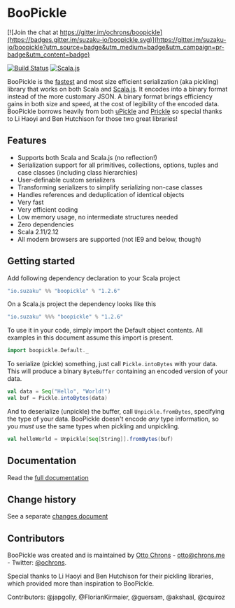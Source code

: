 # BooPickle

[![Join the chat at https://gitter.im/ochrons/boopickle](https://badges.gitter.im/suzaku-io/boopickle.svg)](https://gitter.im/suzaku-io/boopickle?utm_source=badge&utm_medium=badge&utm_campaign=pr-badge&utm_content=badge)

[![Build Status](https://travis-ci.org/suzaku-io/boopickle.svg?branch=master)](https://travis-ci.org/ochrons/boopickle)
[![Scala.js](https://www.scala-js.org/assets/badges/scalajs-0.6.17.svg)](http://www.scala-js.org)

BooPickle is the [fastest](http://ochrons.github.io/boopickle-perftest/) and most size efficient serialization (aka pickling) library that works on both Scala
and [Scala.js](http://www.scala-js.org). It encodes into a binary format instead of the more customary JSON. A binary format brings efficiency 
gains in both size and speed, at the cost of legibility of the encoded data. BooPickle borrows heavily from both [uPickle](https://github.com/lihaoyi/upickle-pprint)
and [Prickle](https://github.com/benhutchison/prickle) so special thanks to Li Haoyi and Ben Hutchison for those two great libraries!

## Features

- Supports both Scala and Scala.js (no reflection!)
- Serialization support for all primitives, collections, options, tuples and case classes (including class hierarchies)
- User-definable custom serializers
- Transforming serializers to simplify serializing non-case classes
- Handles references and deduplication of identical objects
- Very fast
- Very efficient coding
- Low memory usage, no intermediate structures needed
- Zero dependencies
- Scala 2.11/2.12
- All modern browsers are supported (not IE9 and below, though)

## Getting started

Add following dependency declaration to your Scala project 

```scala
"io.suzaku" %% "boopickle" % "1.2.6"
```

On a Scala.js project the dependency looks like this

```scala
"io.suzaku" %%% "boopickle" % "1.2.6"
```

To use it in your code, simply import the Default object contents. All examples in this document assume this import is present.

```scala
import boopickle.Default._
```

To serialize (pickle) something, just call `Pickle.intoBytes` with your data. This will produce a binary `ByteBuffer` containing an encoded version
of your data.

```scala
val data = Seq("Hello", "World!")
val buf = Pickle.intoBytes(data)
```

And to deserialize (unpickle) the buffer, call `Unpickle.fromBytes`, specifying the type of your data. BooPickle doesn't encode *any* type information,
so you *must* use the same types when pickling and unpickling.

```scala
val helloWorld = Unpickle[Seq[String]].fromBytes(buf)
```

## Documentation

Read the [full documentation](https://boopickle.suzaku.io)

## Change history

See a separate [changes document](CHANGES.md)

## Contributors

BooPickle was created and is maintained by [Otto Chrons](https://github.com/ochrons) - otto@chrons.me - Twitter: [@ochrons](https://twitter.com/ochrons).

Special thanks to Li Haoyi and Ben Hutchison for their pickling libraries, which provided more than inspiration to BooPickle.

Contributors: @japgolly, @FlorianKirmaier, @guersam, @akshaal, @cquiroz
